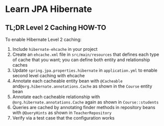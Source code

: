 Learn JPA Hibernate
===================

## TL;DR Level 2 Caching HOW-TO

To enable Hibernate Level 2 caching:

1. Include `hibernate-ehcache` in your project
2. Create an `ehcache.xml` file in `src/main/resources` that defines each type of cache 
   that you want; you can define both entity and relationship caches
3. Update `spring.jpa.properties.hibernate` in `application.yml` to enable second level 
   caching with ehcache
4. Annotate each cacheable entity bean with `@Cacheable` and`@org.hibernate.annotations.Cache` 
   as shown in the `Course` entity bean
5. Annotate each cacheable relationship with `@org.hibernate.annotations.Cache` again 
   as shown in `Course::students`
6. Queries are cached by annotating finder methods in repository beans with `@QueryHints` 
   as shown in `TeacherRepository`
7. Verify via a test case that the configuration works
